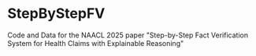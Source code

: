 # StepByStepFV
Code and Data for the NAACL 2025 paper "Step-by-Step Fact Verification System for Health Claims with Explainable Reasoning" 
